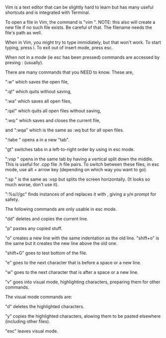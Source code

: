 Vim is a text editor that can be slightly hard to learn but has many useful shortcuts and is integrated with Terminal.

To open a file in Vim, the command is "vim <filename>". NOTE: this also will create a new file if no such file exists. Be careful of that. The filename needs the file's path as well.

When in Vim, you might try to type immidiately, but that won't work. To start typing, press i. To exit out of insert mode, press esc.

When not in a mode (ie esc has been pressed) commands are accessed by presing : (usually).

There are many commands that you NEED to know. These are,

":w" which saves the open file,

":q!" which quits without saving,

":wa" which saves all open files,

":qa!" which quits all open files without saving,

":wq:" which saves and closes the current file,

and ":wqa" which is the same as :wq but for all open files.

":tabe <filename>" opens a <filename> in a new "tab".

"gt" switches tabs in a left-to-right order by using in esc mode.

":vsp <filename>" opens <filename> in the same tab by having a vertical split down the middle. This is useful for .cpp file .h file pairs. To switch between these files, in esc mode, use alt + arrow key (depending on which way you want to go).

":sp <filename>" is the same as :vsp but splits the screen horizontally. (It looks so much worse, don't use it).

":%s/<old-text>/<new-text>/gc" finds instances of <old-text> and replaces it with <new-text>, giving a y/n prompt for safety.

The following commands are only usable in esc mode.

"dd" deletes and copies the current line.

"p" pastes any copied stuff.

"o" creates a new line with the same indentation as the old line. "shift+o" is the same but it creates the new line above the old one.

"shift+G" goes to test bottom of the file.

"e" goes to the next character that is before a space or a new line.

"w" goes to the next character that is after a space or a new line.

"v" goes into visual mode, highlighting characters, preparing them for other commands.

The visual mode commands are:

"d" deletes the highlighted characters.

"y" copies the highlighted characters, alowing them to be pasted elsewhere (including other files).

"esc" leaves visual mode.
